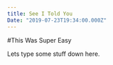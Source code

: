 ```yaml
---
title: See I Told You
Date: "2019-07-23T19:34:00.000Z"
---
```


#This Was Super Easy

Lets type some stuff down here.
